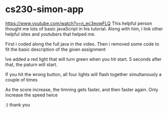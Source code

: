 # cs230-simon-app

https://www.youtube.com/watch?v=n_ec3eowFLQ
This helpful person thought me lots of basic javaScript in his tutorial.
Along with him, i link other helpful sites and youtubers that helped me.

First i coded along the full java in the video.
Then i removed some code to fit the basic description of the given assignment

Ive added a red light that will turn green when you hit start.
5 seconds after that, the paturn will start.

If you hit the wrong button, all four lights will flash together 
simultanously a couple of times

As the score increase, the timning gets faster, and then faster again. 
Only increase the speed twice

:) thank you
